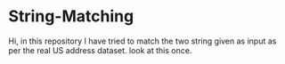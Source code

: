 # String-Matching
Hi, in this repository I have tried to match the two string given as input as per the real US address dataset. look at this once.
